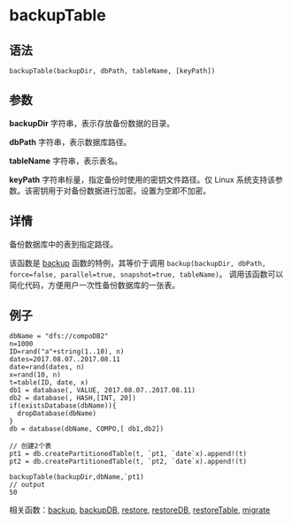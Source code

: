 # backupTable

## 语法

`backupTable(backupDir, dbPath, tableName, [keyPath])`

## 参数

**backupDir** 字符串，表示存放备份数据的目录。

**dbPath** 字符串，表示数据库路径。

**tableName** 字符串，表示表名。

**keyPath** 字符串标量，指定备份时使用的密钥文件路径。仅 Linux 系统支持该参数。该密钥用于对备份数据进行加密。设置为空即不加密。

## 详情

备份数据库中的表到指定路径。

该函数是 [backup](backup.html) 函数的特例，其等价于调用
`backup(backupDir, dbPath, force=false, parallel=true, snapshot=true,
tableName)`。 调用该函数可以简化代码，方便用户一次性备份数据库的一张表。

## 例子

```
dbName = "dfs://compoDB2"
n=1000
ID=rand("a"+string(1..10), n)
dates=2017.08.07..2017.08.11
date=rand(dates, n)
x=rand(10, n)
t=table(ID, date, x)
db1 = database(, VALUE, 2017.08.07..2017.08.11)
db2 = database(, HASH,[INT, 20])
if(existsDatabase(dbName)){
  dropDatabase(dbName)
}
db = database(dbName, COMPO,[ db1,db2])

// 创建2个表
pt1 = db.createPartitionedTable(t, `pt1, `date`x).append!(t)
pt2 = db.createPartitionedTable(t, `pt2, `date`x).append!(t)

backupTable(backupDir,dbName,`pt1)
// output
50
```

相关函数：[backup](backup.html), [backupDB](backupDB.html), [restore](../r/restore.html), [restoreDB](../r/restoreDB.html), [restoreTable](../r/restoreTable.html), [migrate](../m/migrate.html)

